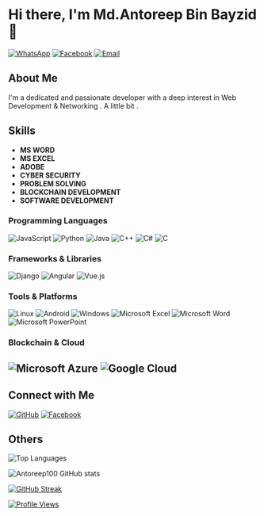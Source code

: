 # Hi there, I'm Md.Antoreep Bin Bayzid 👋

[![WhatsApp](https://img.shields.io/badge/WhatsApp-%2B8801683847978-brightgreen)](https://wa.me/8801683847978)
[![Facebook](https://img.shields.io/badge/Facebook-1877F2?logo=facebook&logoColor=white)](https://www.facebook.com/antoreep.bayzid)
[![Email](https://img.shields.io/badge/Email-afnantheviper@gmail.com-blue)](mailto:afnantheviper@@gmail.com)




## About Me
I'm a dedicated and passionate developer with a deep interest in Web Development & Networking . A little bit .




## Skills
- **MS WORD**
- **MS EXCEL**
- **ADOBE**
- **CYBER SECURITY**
- **PROBLEM SOLVING**
- **BLOCKCHAIN DEVELOPMENT**
- **SOFTWARE DEVELOPMENT**




### Programming Languages
![JavaScript](https://img.shields.io/badge/-JavaScript-F7DF1E?logo=javascript&logoColor=black&style=flat)
![Python](https://img.shields.io/badge/-Python-3776AB?logo=python&logoColor=white&style=flat)
![Java](https://img.shields.io/badge/-Java-007396?logo=java&logoColor=white&style=flat)
![C++](https://img.shields.io/badge/-C++-00599C?logo=c%2B%2B&logoColor=white&style=flat)
![C#](https://img.shields.io/badge/-C%23-239120?logo=c-sharp&logoColor=white&style=flat)
![C](https://img.shields.io/badge/-C-A8B9CC?logo=c&logoColor=black&style=flat)




### Frameworks & Libraries
![Django](https://img.shields.io/badge/-Django-092E20?logo=django&logoColor=white&style=flat)
![Angular](https://img.shields.io/badge/-Angular-DD0031?logo=angular&logoColor=white&style=flat)
![Vue.js](https://img.shields.io/badge/-Vue.js-4FC08D?logo=vue.js&logoColor=white&style=flat)




### Tools & Platforms
![Linux](https://img.shields.io/badge/-Linux-FCC624?logo=linux&logoColor=black&style=flat)
![Android](https://img.shields.io/badge/-Android-3DDC84?logo=android&logoColor=white&style=flat)
![Windows](https://img.shields.io/badge/-Windows-0078D6?logo=windows&logoColor=white&style=flat)
![Microsoft Excel](https://img.shields.io/badge/-Excel-217346?logo=microsoft-excel&logoColor=white&style=flat)
![Microsoft Word](https://img.shields.io/badge/-Word-2B579A?logo=microsoft-word&logoColor=white&style=flat)
![Microsoft PowerPoint](https://img.shields.io/badge/-PowerPoint-B7472A?logo=microsoft-powerpoint&logoColor=white&style=flat)




### Blockchain & Cloud
![Microsoft Azure](https://img.shields.io/badge/-Azure-0078D4?logo=microsoft-azure&logoColor=white&style=flat)
![Google Cloud](https://img.shields.io/badge/-Google%20Cloud-4285F4?logo=google-cloud&logoColor=white&style=flat)
---




## Connect with Me
[![GitHub](https://img.shields.io/badge/-GitHub-181717?logo=github&logoColor=white&style=flat)](https://github.com/Antoreep100)
[![Facebook](https://img.shields.io/badge/Facebook-1877F2?logo=facebook&logoColor=white)](https://www.facebook.com/antoreep.bayzid)


## Others 
![Top Languages](https://github-readme-stats.vercel.app/api/top-langs/?username=Antoreep100&layout=compact)

![Antoreep100 GitHub stats](https://github-readme-stats.vercel.app/api?username=Antoreep100&show_icons=true&theme=default)

[![GitHub Streak](https://github-readme-streak-stats.herokuapp.com?user=Antoreep100&theme=default)](https://git.io/streak-stats)

[![Profile Views](https://komarev.com/ghpvc/?username=Antoreep100&color=blue&label=Profile+Views)](https://github.com/Antoreep100)
